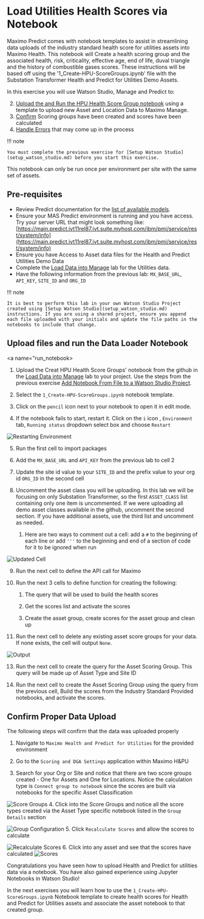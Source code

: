 # Load Utilities Health Scores via Notebook
Maximo Predict comes with notebook templates to assist in streamlining data uploads of the industry standard health score for utilities assets into Maximo Health. This notebook will Create a health scoring group and the associated health, risk, criticality, effective age, end of life, duval triangle and the history of combustible gases scores. These instructions will be based off using the '1_Create-HPU-ScoreGroups.ipynb' file with the Substation Transformer Health and Predict for Utilities Demo Assets.

In this exercise you will use Watson Studio, Manage and Predict to:

2. [Upload the and Run the HPU Health Score Group notebook](#run_notebook) using a template to upload new Asset and Location Data to Maximo Manage. 
3. [Confirm](#confirm_upload) Scoring groups have been created and scores have been calculated
4. [Handle Errors](#error_handling) that may come up in the process

!!! note

    You must complete the previous exercise for [Setup Watson Studio](setup_watson_studio.md) before you start this exercise.

This notebook can only be run once per environment per site with the same set of assets. 

## Pre-requisites 

- Review Predict documentation for the [list of available models](https://www.ibm.com/docs/en/mhmpmh-and-p-u/8.5.0?topic=overviews-maximo-predict-850).
- Ensure your MAS Predict environment is running and you have access.  Try your server URL that might look something like: [https://main.predict.ivt11rel87.ivt.suite.myhost.com/ibm/pmi/service/rest/system/info](https://main.predict.ivt11rel87.ivt.suite.myhost.com/ibm/pmi/service/rest/system/info)
- Ensure you have Access to Asset data files for the Health and Predict Utilities Demo Data
- Complete the [Load Data into Manage](asset_data_loader.md) lab for the Utilities data.
- Have the following information from the previous lab: `MX_BASE_URL`, `API_KEY`, `SITE_ID` and `ORG_ID`

!!! note

    It is best to perform this lab in your own Watson Studio Project created using [Setup Watson Studio](setup_watson_studio.md) instructions. If you are using a shared project, ensure you append each file uploaded with your initials and update the file paths in the notebooks to include that change.



## Upload files and run the Data Loader Notebook
<a name="run_notebook></a>

1. Upload the Creat HPU Health Score Groups' notebook from the github in the [Load Data into Manage](asset_data_loader.md) lab to your project. Use the steps from the previous exercise [Add Notebook From File to a Watson Studio Project](setup_watson_studio.md).

2. Select the `1_Create-HPU-ScoreGroups.ipynb` notebook template. 

3. Click on the `pencil` icon next to your notebook to open it in edit mode.

4. If the notebook fails to start, restart it.  Click on the `i` icon , `Environment` tab,  `Running status` dropdown select box and choose `Restart`

![Restarting Environment](/img/apm_8.7/HPU_dataloader_3.png)

5. Run the first cell to import packages

6. Add the `MX_BASE_URL` and `API_KEY` from the previous lab to cell 2

7. Update the site id value to your `SITE_ID` and the prefix value to your org id `ORG_ID` in the second cell

8. Uncomment the asset class you will be uploading. In this lab we will be focusing on only Substation Transformer, so the first `ASSET_CLASS` list containing only one item is uncommented. If we were uploading all demo asset classes available in the github, uncomment the second section. If you have additional assets, use the third list and uncomment as needed.

   1. Here are two ways to comment out a cell: add a `#` to the beginning of each line or add `'''` to the beginning and end of a section of code for it to be ignored when run

![Updated Cell](/img/apm_8.7/HPU_ScoreGroup_1.png)

9. Run the next cell to define the API call for Maximo

10. Run the next 3 cells to define function for creating the following:

    1. The query that will be used to build the health scores
    
    2. Get the scores list and activate the scores
    
    3. Create the asset group, create scores for the asset group and clean up
    
11. Run the next cell to delete any existing asset score groups for your data. If none exists, the cell will output `None`. 

![Output](/img/apm_8.7/HPU_ScoreGroup_2.png)

13. Run the next cell to create the query for the Asset Scoring Group. This query will be made up of Asset Type and Site ID

14. Run the next cell to create the Asset Scoring Group using the query from the previous cell, Build the scores from the Industry Standard Provided notebooks, and activate the scores.

## Confirm Proper Data Upload
<a name="confirm_upload"></a>
The following steps will confirm that the data was uploaded properly

1. Navigate to `Maximo Health and Predict for Utilities` for the provided environment

2. Go to the `Scoring and DGA Settings` application within Maximo H&PU

3. Search for your Org or Site and notice that there are two score groups created - One for Assets and One for Locations. Notice the calculation type is `Connect group to notebook` since the scores are built via notebooks for the specific Asset Classification

![Score Groups](/img/apm_8.7/HPU_ScoreGroup_3.png)
4. Click into the Score Groups and notice all the score types created via the Asset Type specific notebook listed in the `Group Details` section

![Group Configuration](/img/apm_8.7/HPU_ScoreGroup_4.png)
5. Click `Recalculate Scores` and allow the scores to calculate

![Recalculate Scores](/img/apm_8.7/HPU_ScoreGroup_5.png)
6. Click into any asset and see that the scores have calculated
![Scores](/img/apm_8.7/HPU_ScoreGroup_6.png)

Congratulations you have seen how to upload Health and Predict for utilities data via a notebook. You have also gained experience using Jupyter Notebooks in Watson Studio!

In the next exercises you will learn how to use the `1_Create-HPU-ScoreGroups.ipynb` Notebook template to create health scores for Health and Predict for Utilities assets and associate the asset notebook to that created group.